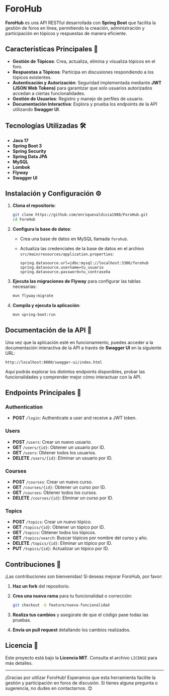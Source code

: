 
# ForoHub

**ForoHub** es una API RESTful desarrollada con **Spring Boot** que facilita la gestión de foros en línea, permitiendo la creación, administración y participación en tópicos y respuestas de manera eficiente.

## Características Principales 🚀

- **Gestión de Tópicos**: Crea, actualiza, elimina y visualiza tópicos en el foro.
- **Respuestas a Tópicos**: Participa en discusiones respondiendo a los tópicos existentes.
- **Autenticación y Autorización**: Seguridad implementada mediante **JWT (JSON Web Tokens)** para garantizar que solo usuarios autorizados accedan a ciertas funcionalidades.
- **Gestión de Usuarios**: Registro y manejo de perfiles de usuario.
- **Documentación Interactiva**: Explora y prueba los endpoints de la API utilizando **Swagger UI**.

## Tecnologías Utilizadas 🛠️

- **Java 17**
- **Spring Boot 3**
- **Spring Security**
- **Spring Data JPA**
- **MySQL**
- **Lombok**
- **Flyway**
- **Swagger UI**

## Instalación y Configuración ⚙️

1. **Clona el repositorio**:

   ```bash
   git clone https://github.com/enriquevaldivia1988/ForoHub.git
   cd ForoHub
   ```

2. **Configura la base de datos**:

   - Crea una base de datos en MySQL llamada `forohub`.
   - Actualiza las credenciales de la base de datos en el archivo `src/main/resources/application.properties`:

     ```properties
     spring.datasource.url=jdbc:mysql://localhost:3306/forohub
     spring.datasource.username=tu_usuario
     spring.datasource.password=tu_contraseña
     ```

3. **Ejecuta las migraciones de Flyway** para configurar las tablas necesarias:

   ```bash
   mvn flyway:migrate
   ```

4. **Compila y ejecuta la aplicación**:

   ```bash
   mvn spring-boot:run
   ```

## Documentación de la API 📖

Una vez que la aplicación esté en funcionamiento, puedes acceder a la documentación interactiva de la API a través de **Swagger UI** en la siguiente URL:

```
http://localhost:8080/swagger-ui/index.html
```

Aquí podrás explorar los distintos endpoints disponibles, probar las funcionalidades y comprender mejor cómo interactuar con la API.

## Endpoints Principales 🔗

### Authentication
- **POST** `/login`: Authenticate a user and receive a JWT token.

### Users
- **POST** `/users`: Crear un nuevo usuario.
- **GET** `/users/{id}`: Obtener un usuario por ID.
- **GET** `/users`: Obtener todos los usuarios.
- **DELETE** `/users/{id}`: Eliminar un usuario por ID.

### Courses
- **POST** `/courses`: Crear un nuevo curso.
- **GET** `/courses/{id}`: Obtener un curso por ID.
- **GET** `/courses`: Obtener todos los cursos.
- **DELETE** `/courses/{id}`: Eliminar un curso por ID.

### Topics
- **POST** `/topics`: Crear un nuevo tópico.
- **GET** `/topics/{id}`: Obtener un tópico por ID.
- **GET** `/topics`: Obtener todos los tópicos.
- **GET** `/topics/search`: Buscar tópicos por nombre del curso y año.
- **DELETE** `/topics/{id}`: Eliminar un tópico por ID.
- **PUT** `/topics/{id}`: Actualizar un tópico por ID.

## Contribuciones 🤝

¡Las contribuciones son bienvenidas! Si deseas mejorar ForoHub, por favor:

1. **Haz un fork** del repositorio.
2. **Crea una nueva rama** para tu funcionalidad o corrección:

   ```bash
   git checkout -b feature/nueva-funcionalidad
   ```

3. **Realiza tus cambios** y asegúrate de que el código pase todas las pruebas.
4. **Envía un pull request** detallando los cambios realizados.

## Licencia 📄

Este proyecto está bajo la **Licencia MIT**. Consulta el archivo `LICENSE` para más detalles.

---

¡Gracias por utilizar ForoHub! Esperamos que esta herramienta facilite la gestión y participación en foros de discusión. Si tienes alguna pregunta o sugerencia, no dudes en contactarnos. 😊
